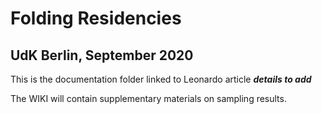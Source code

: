 # Folding Residencies


## UdK Berlin, September 2020 

This is the documentation folder linked to Leonardo article _**details to add**_

The WIKI will contain supplementary materials on sampling results.
